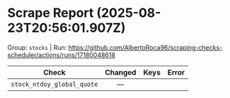 # Scrape Report (2025-08-23T20:56:01.907Z)

Group: `stocks`  |  Run: https://github.com/AlbertoRoca96/scraping-checks-scheduler/actions/runs/17180048618

| Check | Changed | Keys | Error |
|---|:---:|:--|:--|
| `stock_ntdoy_global_quote` | — |  |  |
